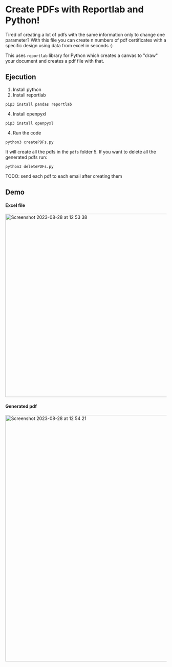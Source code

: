 # Create PDFs with Reportlab and Python!
Tired of creating a lot of pdfs with the same information only to change one parameter? 
With this file you can create n numbers of pdf certificates with a specific design using data from excel in seconds :)

This uses `reportlab` library for Python which creates a canvas to "draw" your document and creates a pdf file with that. 

## Ejecution
1. Install python
2. Install reportlab
  ```
  pip3 install pandas reportlab
  ```
4. Install openpyxl
  ```
  pip3 install openpyxl
  ```
4. Run the code
  ```
  python3 createPDFs.py
  ```
  It will create all the pdfs in the `pdfs` folder
5. If you want to delete all the generated pdfs run:
  ```
  python3 deletePDFs.py
  ```

TODO: send each pdf to each email after creating them

## Demo
#### Excel file

<img width="571" alt="Screenshot 2023-08-28 at 12 53 38" src="https://github.com/lmberard/createPDFs/assets/50753891/8c4da878-82b5-411b-a96c-a0f158ee4fe9">

#### Generated pdf

<img width="768" alt="Screenshot 2023-08-28 at 12 54 21" src="https://github.com/lmberard/createPDFs/assets/50753891/7485a4c5-788b-4fed-a8e8-e334feefdf01">
